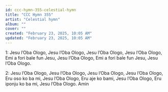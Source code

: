 ```yaml
---
id: ccc-hymn-355-celestial-hymn
title: "CCC Hymn 355"
artist: "Celestial hymn"
album: ""
cover: ""
created: "February 23, 2025, 10:05 AM"
updated: "February 23, 2025, 10:05 AM"
---
```


1: Jesu l’Oba Ologo,
Jesu l’Oba Ologo,
Jesu l’Oba Ologo,
Jesu l’Oba Ologo,
Emi a fori bale fun Jesu,
Jesu l’Oba Ologo,
Emi a fori bale fun Jesu,
Jesu l’Oba Ologo.

2: Jesu l’Oba Ologo,
Jesu l’Oba Ologo,
Jesu l’Oba Ologo,
Jesu l’Oba Ologo,
Eru oso ko ba mi,
Jesu l’Oba Ologo,
Eru aje ko bami,
Jesu l’Oba Ologo,
Eru iponju ko ba mi,
Jesu l’Oba Ologo. Amin